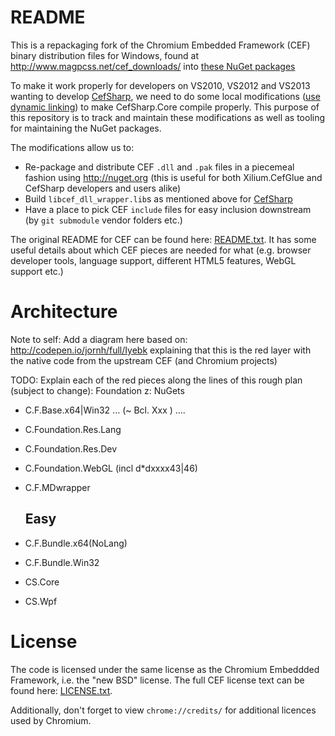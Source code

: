 # README

This is a repackaging fork of the Chromium Embedded Framework (CEF) binary distribution files for Windows, found at http://www.magpcss.net/cef_downloads/ into [these NuGet packages](https://www.nuget.org/packages?q=Id%3A%22cef.redist%22%2C%22cef.sdk%22)

To make it work properly for developers on VS2010, VS2012 and VS2013 wanting to develop [CefSharp](http://github.com/cefsharp/CefSharp), we need to do some local modifications ([use dynamic linking](https://bitbucket.org/chromiumembedded/cef/wiki/LinkingDifferentRunTimeLibraries)) to make CefSharp.Core compile properly. This purpose of this repository is to track and maintain these modifications as well as tooling for maintaining the NuGet packages.

The modifications allow us to:

- Re-package and distribute CEF `.dll` and `.pak` files in a piecemeal fashion using http://nuget.org (this is useful for both Xilium.CefGlue and CefSharp developers and users alike)
- Build `libcef_dll_wrapper.lib`s as mentioned above for [CefSharp](http://github.com/cefsharp/CefSharp)
- Have a place to pick CEF `include` files for easy inclusion downstream (by `git submodule` vendor folders etc.)

The original README for CEF can be found here: [README.txt](README.txt). It has some useful details about which CEF pieces are needed for what (e.g. browser developer tools, language support, different HTML5 features, WebGL support etc.)

# Architecture

Note to self: Add a diagram here based on: http://codepen.io/jornh/full/Iyebk explaining that this is the red layer with the native code from the upstream CEF (and Chromium projects)

TODO: Explain each of the red pieces along the lines of this rough plan (subject to change):
Foundation z: NuGets

- C.F.Base.x64|Win32 ... (~ Bcl. Xxx ) .... 
- C.Foundation.Res.Lang
- C.Foundation.Res.Dev

- C.Foundation.WebGL (incl d*dxxxx43|46)
- C.F.MDwrapper

  ## Easy

- C.F.Bundle.x64(NoLang)
- C.F.Bundle.Win32

- CS.Core
- CS.Wpf


# License

The code is licensed under the same license as the Chromium Embeddded Framework, i.e. the "new BSD" license. The full CEF license text can be found here: [LICENSE.txt](LICENSE.txt).

Additionally, don't forget to view `chrome://credits/` for additional licences used by Chromium.
